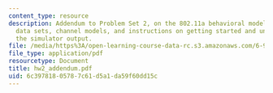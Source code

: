 ```yaml
---
content_type: resource
description: Addendum to Problem Set 2, on the 802.11a behavioral model. Includes
  data sets, channel models, and instructions on getting started and understanding
  the simulator output.
file: /media/https%3A/open-learning-course-data-rc.s3.amazonaws.com/6-973-communication-system-design-spring-2006/6c39781805787c61d5a1da59f60dd15c_hw2_addendum.pdf
file_type: application/pdf
resourcetype: Document
title: hw2_addendum.pdf
uid: 6c397818-0578-7c61-d5a1-da59f60dd15c
---
```

